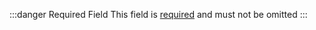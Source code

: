 :::danger Required Field
This field is [required](/docs/terminology/required-vs-optional) and must not be omitted
:::